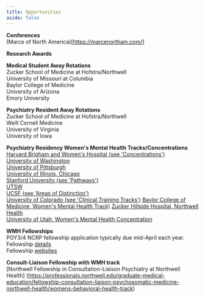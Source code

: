 ```yaml
---
title: Opportunities
aside: false
---
```


**Conferences**\
(Marce of North America)[https://marcenortham.com/]


**Research Awards**


**Medical Student Away Rotations**\
Zucker School of Medicine at Hofstra/Northwell\
University of Missouri at Columbia\
Baylor College of Medicine\
University of Arizona\
Emory University

**Psychiatry Resident Away Rotations**\
Zucker School of Medicine at Hofstra/Northwell\
Weill Cornell Medicine\
University of Virginia\
University of Iowa

**Psychiatry Residency Women's Mental Health Tracks/Concentrations**\
[Harvard Brigham and Women's Hospital (see 'Concentrations')](http://www.bwhhmspsychiatry.org/residency-elements/residency-tracks-and-concentrations/#1474911438668-23a7e244-05a3)\
[University of Washington](http://depts.washington.edu/psychres/wordpress/perinatal-psychiatry-pathway/)\
[University of Pittsburgh](https://www.psychiatry.pitt.edu/educationtraining/residency-fellowships/training-pathways-initiatives/womens-mental-health-area)\
[University of Illinois, Chicago](https://www.psych.uic.edu/education/general-psychiatry-residency/subspecialty-training/womens-mental-health)\
[Stanford University (see 'Pathways')](https://med.stanford.edu/psychiatry/residents/learn.html#pathways)\
[UTSW](https://www.utsouthwestern.edu/education/medical-school/departments/psychiatry/education-and-training/residency-program/wmh-concentration.html)\
[UCSF (see 'Areas of Distinction')](https://psychiatry.ucsf.edu/rtp/highlights)\
[University of Colorado (see 'Clinical Training Tracks')](https://medschool.cuanschutz.edu/psychiatry/education/psychiatryresidency/researchclinicaltraining)
[Baylor College of Medicine, Women's Mental Health Track](https://www.bcm.edu/departments/psychiatry-and-behavioral-sciences/education/general-psychiatry-residency/tracks/womens-mental-health-track#:~:text=%22The%20Women's%20Mental%20Health%20track,stages%20of%20the%20reproductive%20cycle.)\
[Zucker Hillside Hospital, Northwell Health](https://professionals.northwell.edu/graduate-medical-education/residency-general-adult-psychiatry-zucker-hillside-hospital/research-development)\
[University of Utah, Women's Mental Health Concentration](https://medicine.utah.edu/psychiatry/residency/adult/tracks/women-track#:~:text=Participants%20in%20the%20concentration%20have,of%20psychiatric%20conditions%20affecting%20women.)

**WMH Fellowships**\
PGY3/4 NCRP fellowship application typically due mid-April each year.\
Fellowship [details](https://static1.squarespace.com/static/637b72cb2e3c555fa412eaf0/t/63ecf11edec6e273397f759f/1676472606637/WMHPsychiatry-Fellowship-Programs-November-2022.pdf)\
Fellowship [websites](https://reproductivepsychiatry.com/fellowship-programs/)

**Consult-Liaison Fellowship with WMH track**\
[Northwell Fellowship in Consultation-Liaison Psychiatry at Northwell Health]
(https://professionals.northwell.edu/graduate-medical-education/fellowship-consultation-liaison-psychosomatic-medicine-northwell-health/womens-behavioral-health-track)

